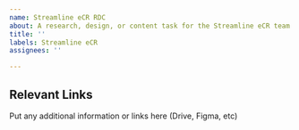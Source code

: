 ```yaml
---
name: Streamline eCR RDC
about: A research, design, or content task for the Streamline eCR team
title: ''
labels: Streamline eCR
assignees: ''

---
```


## Relevant Links
Put any additional information or links here (Drive, Figma, etc)
